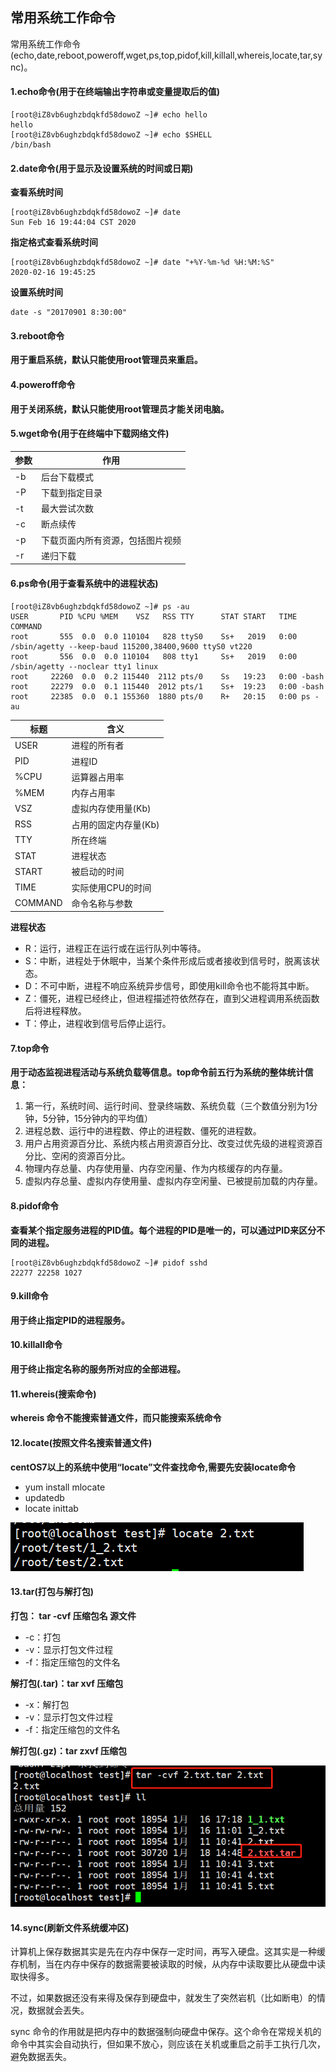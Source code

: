 ## 常用系统工作命令
常用系统工作命令(echo,date,reboot,poweroff,wget,ps,top,pidof,kill,killall,whereis,locate,tar,sync)。

#### 1.echo命令(用于在终端输出字符串或变量提取后的值)

```
[root@iZ8vb6ughzbdqkfd58dowoZ ~]# echo hello
hello
[root@iZ8vb6ughzbdqkfd58dowoZ ~]# echo $SHELL
/bin/bash
```
#### 2.date命令(用于显示及设置系统的时间或日期)
**查看系统时间**

```
[root@iZ8vb6ughzbdqkfd58dowoZ ~]# date
Sun Feb 16 19:44:04 CST 2020
```
**指定格式查看系统时间**

```
[root@iZ8vb6ughzbdqkfd58dowoZ ~]# date "+%Y-%m-%d %H:%M:%S"
2020-02-16 19:45:25
```
**设置系统时间**

```
date -s "20170901 8:30:00"
```
#### 3.reboot命令
**用于重启系统，默认只能使用root管理员来重启。**
#### 4.poweroff命令
**用于关闭系统，默认只能使用root管理员才能关闭电脑。**
#### 5.wget命令(用于在终端中下载网络文件)

参数| 作用
---|---
-b | 后台下载模式
-P | 下载到指定目录
-t | 最大尝试次数
-c | 断点续传
-p | 下载页面内所有资源，包括图片视频
-r | 递归下载

#### 6.ps命令(用于查看系统中的进程状态)

```
[root@iZ8vb6ughzbdqkfd58dowoZ ~]# ps -au
USER       PID %CPU %MEM    VSZ   RSS TTY      STAT START   TIME COMMAND
root       555  0.0  0.0 110104   828 ttyS0    Ss+   2019   0:00 /sbin/agetty --keep-baud 115200,38400,9600 ttyS0 vt220
root       556  0.0  0.0 110104   808 tty1     Ss+   2019   0:00 /sbin/agetty --noclear tty1 linux
root     22260  0.0  0.2 115440  2112 pts/0    Ss   19:23   0:00 -bash
root     22279  0.0  0.1 115440  2012 pts/1    Ss+  19:23   0:00 -bash
root     22385  0.0  0.1 155360  1880 pts/0    R+   20:15   0:00 ps -au
```

标题 | 含义
---|---
USER | 进程的所有者
PID | 进程ID
%CPU | 运算器占用率
%MEM | 内存占用率
VSZ | 虚拟内存使用量(Kb)
RSS | 占用的固定内存量(Kb)
TTY | 所在终端
STAT | 进程状态
START | 被启动的时间
TIME | 实际使用CPU的时间
COMMAND | 命令名称与参数

**进程状态**
- R：运行，进程正在运行或在运行队列中等待。
- S：中断，进程处于休眠中，当某个条件形成后或者接收到信号时，脱离该状态。
- D：不可中断，进程不响应系统异步信号，即使用kill命令也不能将其中断。
- Z：僵死，进程已经终止，但进程描述符依然存在，直到父进程调用系统函数后将进程释放。
- T：停止，进程收到信号后停止运行。

#### 7.top命令
**用于动态监视进程活动与系统负载等信息。top命令前五行为系统的整体统计信息：**
1. 第一行，系统时间、运行时间、登录终端数、系统负载（三个数值分别为1分钟，5分钟，15分钟内的平均值）
2. 进程总数、运行中的进程数、停止的进程数、僵死的进程数。
3. 用户占用资源百分比、系统内核占用资源百分比、改变过优先级的进程资源百分比、空闲的资源百分比。
4. 物理内存总量、内存使用量、内存空闲量、作为内核缓存的内存量。
5. 虚拟内存总量、虚拟内存使用量、虚拟内存空闲量、已被提前加载的内存量。

#### 8.pidof命令
**查看某个指定服务进程的PID值。每个进程的PID是唯一的，可以通过PID来区分不同的进程。**

```
[root@iZ8vb6ughzbdqkfd58dowoZ ~]# pidof sshd
22277 22258 1027
```
#### 9.kill命令
**用于终止指定PID的进程服务。**
#### 10.killall命令
**用于终止指定名称的服务所对应的全部进程。**

#### 11.whereis(搜索命令)
**whereis 命令不能搜索普通文件，而只能搜索系统命令**
#### 12.locate(按照文件名搜索普通文件)
**centOS7以上的系统中使用“locate”文件查找命令,需要先安装locate命令**
* yum install mlocate
* updatedb
* locate inittab

![](../pic/linux/linuxcmd_locate.png)

#### 13.tar(打包与解打包)
**打包： tar -cvf 压缩包名 源文件**
* -c：打包
* -v：显示打包文件过程
* -f：指定压缩包的文件名

**解打包(.tar)：tar xvf 压缩包**
* -x：解打包
* -v：显示打包文件过程
* -f：指定压缩包的文件名

**解打包(.gz)：tar zxvf 压缩包**

![](../pic/linux/tar1.png)

#### 14.sync(刷新文件系统缓冲区)
计算机上保存数据其实是先在内存中保存一定时间，再写入硬盘。这其实是一种缓存机制，当在内存中保存的数据需要被读取的时候，从内存中读取要比从硬盘中读取快得多。

不过，如果数据还没有来得及保存到硬盘中，就发生了突然岩机（比如断电）的情况，数据就会丟失。

sync 命令的作用就是把内存中的数据强制向硬盘中保存。这个命令在常规关机的命令中其实会自动执行，但如果不放心，则应该在关机或重启之前手工执行几次，避免数据丟失。

